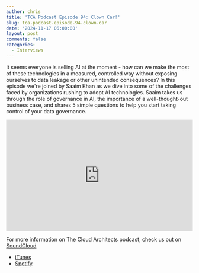 ```yaml
---
author: chris
title: 'TCA Podcast Episode 94: Clown Car!'
slug: tca-podcast-episode-94-clown-car
date: '2024-11-17 06:00:00'
layout: post
comments: false
categories:
  - Interviews
---
```

It seems everyone is selling AI at the moment - how can we make the most of these technologies in a measured, controlled way without exposing ourselves to data leakage or other unintended consequences? In this episode we're joined by Saaim Khan as we dive into some of the challenges faced by organizations rushing to adopt AI technologies. Saaim takes us through the role of governance in AI, the importance of a well-thought-out business case, and shares 5 simple questions to help you start taking control of your data governance.

<p><iframe width="100%" height="300" scrolling="no" frameborder="no" allow="autoplay" src="https://w.soundcloud.com/player/?url=https%3A//api.soundcloud.com/tracks/1960294263&color=%23ff5500&auto_play=false&hide_related=false&show_comments=true&show_user=true&show_reposts=false&show_teaser=true&visual=true"></iframe></p>

For more information on The Cloud Architects podcast, check us out on [SoundCloud](https://soundcloud.com/thecloudarchitects/)

*   [iTunes](https://itunes.apple.com/us/podcast/the-cloud-architects-podcast/id1264479296?mt=2)
*   [Spotify](https://open.spotify.com/show/1GIpALJ9upyupGLLGIbUBD)
